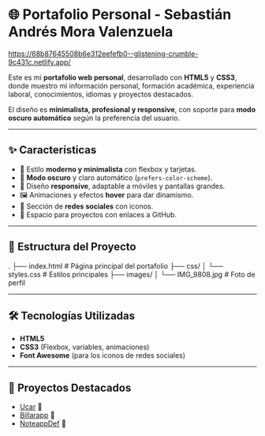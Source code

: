 # 🌐 Portafolio Personal - Sebastián Andrés Mora Valenzuela

https://68b87645508b6e312eefefb0--glistening-crumble-9c431c.netlify.app/

Este es mi **portafolio web personal**, desarrollado con **HTML5** y **CSS3**, donde muestro mi información personal, formación académica, experiencia laboral, conocimientos, idiomas y proyectos destacados.  

El diseño es **minimalista, profesional y responsive**, con soporte para **modo oscuro automático** según la preferencia del usuario.  

---

## ✨ Características

- 🎨 Estilo **moderno y minimalista** con flexbox y tarjetas.  
- 🌙 **Modo oscuro** y claro automático (`prefers-color-scheme`).  
- 📱 Diseño **responsive**, adaptable a móviles y pantallas grandes.  
- 🖼️ Animaciones y efectos **hover** para dar dinamismo.  
- 🔗 Sección de **redes sociales** con iconos.  
- 📂 Espacio para proyectos con enlaces a GitHub.  

---

## 📂 Estructura del Proyecto

.
├── index.html # Página principal del portafolio
├── css/
│ └── styles.css # Estilos principales
├── images/
│ └── IMG_9808.jpg # Foto de perfil

---

## 🛠️ Tecnologías Utilizadas

- **HTML5**  
- **CSS3** (Flexbox, variables, animaciones)  
- **Font Awesome** (para los iconos de redes sociales)  

---

## 📌 Proyectos Destacados

- [Ucar](https://github.com/Smora1110/Ucar) 🚗  
- [Billarapp](https://github.com/Smora1110/Billarapp) 🎱  
- [NoteappDef](https://github.com/Smora1110/NoteappDef) 📝  
